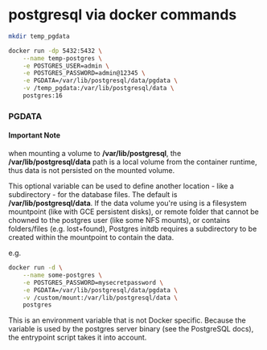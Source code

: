 # postgresql via docker commands

```bash
mkdir temp_pgdata

docker run -dp 5432:5432 \
    --name temp-postgres \
    -e POSTGRES_USER=admin \
    -e POSTGRES_PASSWORD=admin@12345 \
    -e PGDATA=/var/lib/postgresql/data/pgdata \
    -v /temp_pgdata:/var/lib/postgresql/data \
    postgres:16
```

### PGDATA

#### Important Note
when mounting a volume to **/var/lib/postgresql**, the **/var/lib/postgresql/data** path is a local volume from the container runtime, thus data is not persisted on the mounted volume.

This optional variable can be used to define another location - like a subdirectory - for the database files. The default is **/var/lib/postgresql/data**. If the data volume you're using is a filesystem mountpoint (like with GCE persistent disks), or remote folder that cannot be chowned to the postgres user (like some NFS mounts), or contains folders/files (e.g. lost+found), Postgres initdb requires a subdirectory to be created within the mountpoint to contain the data.

e.g.

```bash
docker run -d \
	--name some-postgres \
	-e POSTGRES_PASSWORD=mysecretpassword \
	-e PGDATA=/var/lib/postgresql/data/pgdata \
	-v /custom/mount:/var/lib/postgresql/data \
	postgres
```

This is an environment variable that is not Docker specific. Because the variable is used by the postgres server binary (see the PostgreSQL docs), the entrypoint script takes it into account.